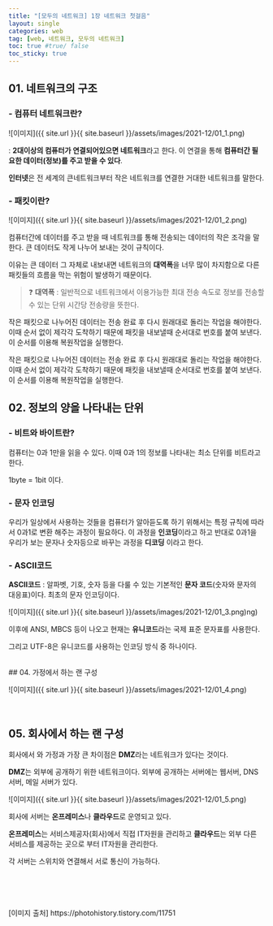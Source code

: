 ```yaml
---
title: "[모두의 네트워크] 1장 네트워크 첫걸음"
layout: single
categories: web
tag: [web, 네트워크, 모두의 네트워크]
toc: true #true/ false
toc_sticky: true
---
```


## 01. 네트워크의 구조

### - 컴퓨터 네트워크란?

![이미지]({{ site.url }}{{ site.baseurl }}/assets/images/2021-12/01_1.png)


: **2대이상의 컴퓨터가 연결되어있으면 네트워크**라고 한다.  이 연결을 통해 **컴퓨터간 필요한 데이터(정보)를 주고 받을 수 있다**.

**인터넷**은 전 세계의 큰네트워크부터 작은 네트워크를 연결한 거대한 네트워크를 말한다.

### - 패킷이란?

![이미지]({{ site.url }}{{ site.baseurl }}/assets/images/2021-12/01_2.png)

컴퓨터간에 데이터를 주고 받을 때 네트워크를 통해 전송되는 데이터의 작은 조각을 말한다. 큰 데이터도 작게 나누어 보내는 것이 규칙이다. 

이유는 큰 데이터 그 자체로 내보내면 네트워크의 **대역폭**을 너무 많이 차지함으로 다른 패킷들의 흐름을 막는 위험이 발생하기 때문이다.

> ❓ **대역폭** : 일반적으로 네트워크에서 이용가능한 최대 전송 속도로 정보를 전송할 수 있는 단위 시간당 전송량을 뜻한다.

작은 패킷으로 나누어진 데이터는 전송 완료 후 다시 원래대로 돌리는 작업을 해야한다. 이때 순서 없이 제각각 도착하기 때문에 패킷을 내보낼때 순서대로 번호를 붙여 보낸다. 이 순서를 이용해 복원작업을 실행한다.

작은 패킷으로 나누어진 데이터는 전송 완료 후 다시 원래대로 돌리는 작업을 해야한다. 이때 순서 없이 제각각 도착하기 때문에 패킷을 내보낼때 순서대로 번호를 붙여 보낸다. 이 순서를 이용해 복원작업을 실행한다.

## 02. 정보의 양을 나타내는 단위

### - 비트와 바이트란?

컴퓨터는 0과 1만을 읽을 수 있다. 이때 0과 1의 정보를 나타내는 최소 단위를 비트라고한다.

1byte = 1bit 이다.

### - 문자 인코딩

우리가 일상에서 사용하는 것들을 컴퓨터가 알아듣도록 하기 위해서는 특정 규칙에 따라서 0과1로  변환 해주는 과정이 필요하다. 이 과정을 **인코딩**이라고 하고 반대로 0과1을 우리가 보는 문자나 숫자등으로 바꾸는 과정을 **디코딩** 이라고 한다.

### - ASCII코드

**ASCII코드** : 알파벳, 기호, 숫자 등을 다룰 수 있는 기본적인 **문자 코드**(숫자와 문자의 대응표)이다.
최초의 문자 인코딩이다.

![이미지]({{ site.url }}{{ site.baseurl }}/assets/images/2021-12/01_3.png)ng)

이후에 ANSI, MBCS 등이 나오고
현재는 **유니코드**라는 국제 표준 문자표를 사용한다. 

그리고 UTF-8은 유니코드를 사용하는 인코딩 방식 중 하나이다.

<br />
## 04. 가정에서 하는 랜 구성

![이미지]({{ site.url }}{{ site.baseurl }}/assets/images/2021-12/01_4.png)

<br/>

## 05. 회사에서 하는 랜 구성

회사에서 와 가정과 가장 큰 차이점은 **DMZ**라는 네트워크가 있다는 것이다.

**DMZ**는 외부에 공개하기 위한 네트워크이다. 외부에 공개하는 서버에는 웹서버, DNS서버, 메일 서버가 있다. 

![이미지]({{ site.url }}{{ site.baseurl }}/assets/images/2021-12/01_5.png)

회사에 서버는 **온프레미스**나 **클라우드**로 운영되고 있다.

**온프레미스**는 서비스제공자(회사)에서 직접 IT자원을 관리하고
**클라우드**는 외부 다른 서비스를 제공하는 곳으로 부터 IT자원을 관리한다.

각 서버는 스위치와 연결해서 서로 통신이 가능하다.


<br />
<br />
<br />
<br />
[이미지 출처]
https://photohistory.tistory.com/11751